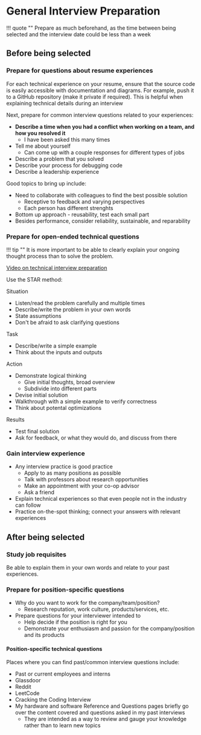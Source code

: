 # General Interview Preparation

!!! quote ""
    Prepare as much beforehand, as the time between being selected and the interview date could be less than a week

## Before being selected

### Prepare for questions about resume experiences

For each technical experience on your resume, ensure that the source code is easily accessible with documentation and diagrams.
For example, push it to a GitHub repository (make it private if required).
This is helpful when explaining technical details during an interview

Next, prepare for common interview questions related to your experiences:

- **Describe a time when you had a conflict when working on a team, and how you resolved it**
    - I have been asked this many times
- Tell me about yourself
    - Can come up with a couple responses for different types of jobs
- Describe a problem that you solved
- Describe your process for debugging code
- Describe a leadership experience

Good topics to bring up include:

- Need to collaborate with colleagues to find the best possible solution
    - Receptive to feedback and varying perspectives
    - Each person has different strenghts
- Bottom up approach - reusability, test each small part
- Besides performance, consider reliability, sustainable, and reparability

### Prepare for open-ended technical questions

!!! tip ""
    It is more important to be able to clearly explain your ongoing thought process than to solve the problem.

[Video on technical interview preparation](https://www.youtube.com/watch?v=8Myx-vy0csM)

Use the STAR method:

Situation

- Listen/read the problem carefully and multiple times
- Describe/write the problem in your own words
- State assumptions
- Don't be afraid to ask clarifying questions

Task

- Describe/write a simple example
- Think about the inputs and outputs

Action

- Demonstrate logical thinking
    - Give initial thoughts, broad overview
    - Subdivide into different parts
- Devise initial solution
- Walkthrough with a simple example to verify correctness
- Think about potental optimizations

Results

- Test final solution
- Ask for feedback, or what they would do, and discuss from there

### Gain interview experience

- Any interview practice is good practice
    - Apply to as many positions as possible
    - Talk with professors about research opportunities
    - Make an appointment with your co-op advisor
    - Ask a friend
- Explain technical experiences so that even people not in the industry can follow
- Practice on-the-spot thinking; connect your answers with relevant experiences

## After being selected

### Study job requisites

Be able to explain them in your own words and relate to your past experiences.

### Prepare for position-specific questions

- Why do you want to work for the company/team/position?
    - Research reputation, work culture, products/services, etc.
- Prepare questions for your interviewer intended to
    - Help decide if the position is right for you
    - Demonstrate your enthusiasm and passion for the company/position and its products

#### Position-specific technical questions

Places where you can find past/common interview questions include:

- Past or current employees and interns
- Glassdoor
- Reddit
- LeetCode
- Cracking the Coding Interview
- My hardware and software Reference and Questions pages briefly go over the content covered and questions asked in my past interviews
    - They are intended as a way to review and gauge your knowledge rather than to learn new topics
